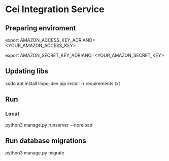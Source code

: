 # Cei Integration Service

## Preparing enviroment

export AMAZON_ACCESS_KEY_ADRIANO=<YOUR_AMAZON_ACCESS_KEY>

export AMAZON_SECRET_KEY_ADRIANO=<YOUR_AMAZON_SECRET_KEY>

## Updating libs

sudo apt install libpq-dev
pip install -r requirements.txt

## Run

### Local

python3 manage.py runserver --noreload

## Run database migrations

python3 manage.py migrate